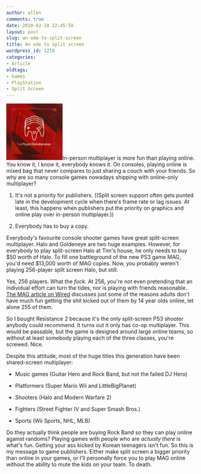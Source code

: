 ```yaml
---
author: allen
comments: true
date: 2010-02-10 22:45:59
layout: post
slug: an-ode-to-split-screen
title: An ode to split screen
wordpress_id: 1219
categories:
- Article
oldtags:
- Games
- PlayStation
- Split Screen
---
```


![](/images/wp-uploads/2010/02/4player.jpg)In-person multiplayer is more fun than playing online. You know it, I know it, everybody knows it. On consoles, playing online is mixed bag that never compares to just sharing a couch with your friends. So why are so many console games nowadays shipping with online-only multiplayer?



	
  1. It's not a priority for publishers. ((Split screen support often gets punted late in the development cycle when there's frame rate or lag issues. At least, this happens when publishers put the priority on graphics and online play over in-person multiplayer.))

	
  2. Everybody has to buy a copy.


Everybody's favourite console shooter games have great split-screen multiplayer. Halo and Goldeneye are two huge examples. However, for everybody to play split-screen Halo at Tim's house, he only needs to buy $50 worth of Halo. To fill one battleground of the new PS3 game MAG, you'd need $13,000 worth of MAG copies. Now, you probably weren't playing 256-player split screen Halo, but still.

Yes, 256 players. What the _fuck_. At 256, you're not even pretending that an individual effort can turn the tides, nor is playing with friends reasonable. [The MAG article on Wired](http://www.wired.com/gamelife/2010/02/no-country-for-old-men/) discusses just some of the reasons adults don't have much fun getting the shit kicked out of them by 14 year olds online, let alone 255 of them.

So I bought Resistance 2 because it's the only split-screen PS3 shooter anybody could recommend. It turns out it only has co-op multiplayer. This would be passable, but the game is designed around large online teams, so without at least somebody playing each of the three classes, you're screwed. Nice.

Despite this attitude, most of the huge titles this generation have been shared-screen multiplayer:



* Music games (Guitar Hero and Rock Band, but not the failed DJ Hero)

* Platformers (Super Mario Wii and LittleBigPlanet)

* Shooters (Halo and Modern Warfare 2)

* Fighters (Street Fighter IV and Super Smash Bros.)

* Sports (Wii Sports, NHL, MLB)


Do they actually think people are buying Rock Band so they can play online against randoms? Playing games with people who are _actually there_ is what's fun. Getting your ass kicked by Korean teenagers isn't fun. So this is my message to game publishers. Either make split screen a bigger priority than online in your games, or I'll personally force you to play MAG online without the ability to mute the kids on your team. To death.
